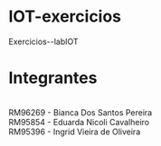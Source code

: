 # IOT-exercicios
Exercicios--labIOT
# Integrantes
<br>RM96269 - Bianca Dos Santos Pereira
<br>RM95854 - Eduarda Nicoli Cavalheiro
<br>RM95396 - Ingrid Vieira de Oliveira
